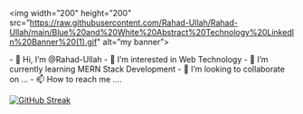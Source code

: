 <p align=”center”>

<img width=”200" height=”200" src=”https://raw.githubusercontent.com/Rahad-Ullah/Rahad-Ullah/main/Blue%20and%20White%20Abstract%20Technology%20LinkedIn%20Banner%20(1).gif" alt=”my banner”>

</p>
- 👋 Hi, I’m @Rahad-Ullah
- 👀 I’m interested in Web Technology
- 🌱 I’m currently learning MERN Stack Development
- 💞️ I’m looking to collaborate on ...
- 📫 How to reach me ....

[![GitHub Streak](https://github-readme-streak-stats.herokuapp.com?user=Rahad-Ullah&theme=transparent)](https://git.io/streak-stats)

<!---
Rahad-Ullah/Rahad-Ullah is a ✨ special ✨ repository because its `README.md` (this file) appears on your GitHub profile.
You can click the Preview link to take a look at your changes.
--->
